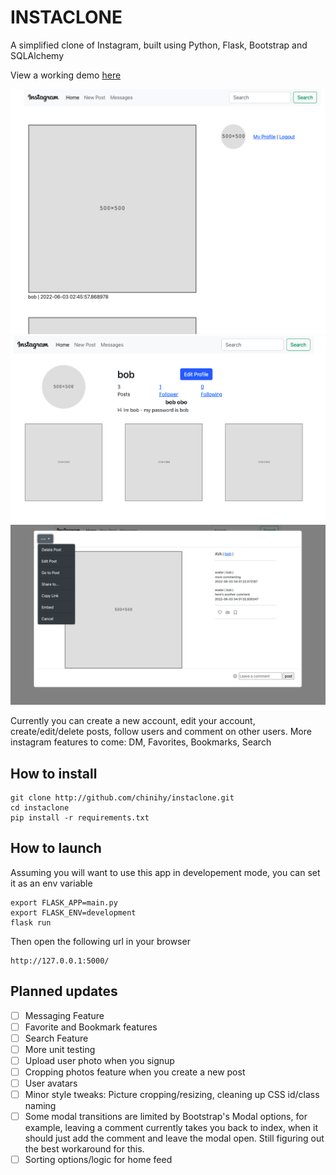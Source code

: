 # INSTACLONE
A simplified clone of Instagram, built using Python, Flask, Bootstrap and SQLAlchemy

View a working demo <a href="https://chnihy-instaclone.herokuapp.com/">here</a>

<img src="./app/static/images/github_previews/home-preview.png" alt="home preview">
<img src="./app/static/images/github_previews/profile-preview.png" alt="profile preview">
<img src="./app/static/images/github_previews/post-preview.png" alt="post preview">

Currently you can create a new account, edit your account, create/edit/delete posts, follow users and comment on other users.  More instagram features to come: DM, Favorites, Bookmarks, Search

## How to install
```
git clone http://github.com/chinihy/instaclone.git
cd instaclone
pip install -r requirements.txt
```

## How to launch
Assuming you will want to use this app in developement mode, you can set it as an env variable
```
export FLASK_APP=main.py
export FLASK_ENV=development
flask run
```

Then open the following url in your browser
```
http://127.0.0.1:5000/
```

## Planned updates
- [ ] Messaging Feature
- [ ] Favorite and Bookmark features
- [ ] Search Feature
- [ ] More unit testing
- [ ] Upload user photo when you signup
- [ ] Cropping photos feature when you create a new post
- [ ] User avatars
- [ ] Minor style tweaks: Picture cropping/resizing, cleaning up CSS id/class naming
- [ ] Some modal transitions are limited by Bootstrap's Modal options, for example, leaving a comment currently takes you back to index, when it should just add the comment and leave the modal open. Still figuring out the best workaround for this.
- [ ] Sorting options/logic for home feed